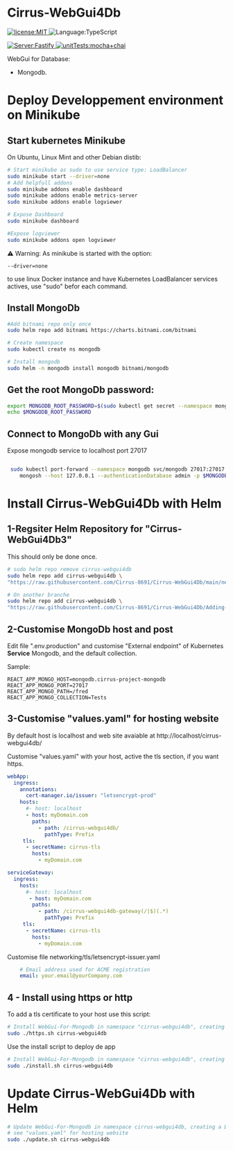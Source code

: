 # Cirrus-WebGui4Db
<p>
  <a href="./LICENSE">
      <img
        alt="license:MIT"
        src="https://img.shields.io/badge/License-MIT-blue"
      />
  </a>
  <img
      alt="Language:TypeScript"
      src="https://img.shields.io/badge/Language-TypeScript-purple"
  />
</p>
<p>
  <a href="https://www.fastify.io/">
    <img
        alt="Server:Fastify"
        src="https://img.shields.io/badge/Server-Fastify-45d298"
    />
  </a>
  <a href="https://mochajs.org/">
    <img
        alt="unitTests:mocha+chai"
        src="https://img.shields.io/badge/Unit_Tests-Chai_Mocha-aa4720"
    />
  </a>
</p>

WebGui for Database: 

- Mongodb.

# Deploy Developpement environment on Minikube

## Start kubernetes Minikube
On Ubuntu, Linux Mint and other Debian distib:

```bash
# Start minikube as sudo to use service type: LoadBalancer
sudo minikube start --driver=none
# Add helpfull addons
sudo minikube addons enable dashboard
sudo minikube addons enable metrics-server
sudo minikube addons enable logviewer

# Expose Dashboard
sudo minikube dashboard

#Expose logviewer
sudo minikube addons open logviewer

```

⚠️ Warning: As minikube is started with the option: 
```
--driver=none
```
to use linux Docker instance and have Kubernetes LoadBalancer services actives, use "sudo" befor each command.


## Install MongoDb
```bash
#Add bitnami repo only once
sudo helm repo add bitnami https://charts.bitnami.com/bitnami 

# Create namespace
sudo kubectl create ns mongodb

# Install mongodb
sudo helm -n mongodb install mongodb bitnami/mongodb 

```

## Get the root MongoDb password:
```bash
export MONGODB_ROOT_PASSWORD=$(sudo kubectl get secret --namespace mongodb mongodb -o jsonpath="{.data.mongodb-root-password}" | base64 -d)
echo $MONGODB_ROOT_PASSWORD

 ```

## Connect to MongoDb with any Gui

Expose mongodb service to localhost port 27017

```bash

 sudo kubectl port-forward --namespace mongodb svc/mongodb 27017:27017 &
    mongosh --host 127.0.0.1 --authenticationDatabase admin -p $MONGODB_ROOT_PASSWORD

```

# Install Cirrus-WebGui4Db with Helm

## 1-Regsiter Helm Repository for "Cirrus-WebGui4Db3"
This should only be done once.
```bash
# sudo helm repo remove cirrus-webgui4db
sudo helm repo add cirrus-webgui4db \
"https://raw.githubusercontent.com/Cirrus-8691/Cirrus-WebGui4Db/main/networking/repository"

# On another branche
sudo helm repo add cirrus-webgui4db \
"https://raw.githubusercontent.com/Cirrus-8691/Cirrus-WebGui4Db/Adding-PostgreSQL/networking/repository"

```

## 2-Customise MongoDb host and post
Edit file ".env.production" and customise "External endpoint" of Kubernetes **Service** Mongodb, and the default collection.

Sample:
```
REACT_APP_MONGO_HOST=mongodb.cirrus-project-mongodb
REACT_APP_MONGO_PORT=27017
REACT_APP_MONGO_PATH=/fred
REACT_APP_MONGO_COLLECTION=Tests
```

## 3-Customise "values.yaml" for hosting website
By default host is localhost and web site avaiable at http://localhost/cirrus-webgui4db/

Customise "values.yaml" with your host, active the tls section, if you want https.

```yaml
webApp:
  ingress:
    annotations:
      cert-manager.io/issuer: "letsencrypt-prod"
    hosts:
      #- host: localhost
      - host: myDomain.com
        paths:
          - path: /cirrus-webgui4db/
            pathType: Prefix
     tls:
      - secretName: cirrus-tls
        hosts:
          - myDomain.com

serviceGateway:
  ingress:
    hosts:
      #- host: localhost
       - host: myDomain.com
        paths:
          - path: /cirrus-webgui4db-gateway(/|$)(.*)
            pathType: Prefix
     tls:
      - secretName: cirrus-tls
        hosts:
          - myDomain.com
```

Customise file networking/tls/letsencrypt-issuer.yaml
```yaml
    # Email address used for ACME registration
    email: your.email@yourCompany.com
```

## 4 - Install using https or http
To add a tls certificate to your host use this script:

```bash
# Install WebGui-For-Mongodb in namespace "cirrus-webgui4db", creating a Docker image on the fly.
sudo ./https.sh cirrus-webgui4db
```

Use the install script to deploy de app

```bash
# Install WebGui-For-Mongodb in namespace "cirrus-webgui4db", creating a Docker image on the fly.
sudo ./install.sh cirrus-webgui4db

```

# Update Cirrus-WebGui4Db with Helm

```bash
# Update WebGui-For-Mongodb in namespace cirrus-webgui4db, creating a Docker image on the fly.
# see "values.yaml" for hosting website
sudo ./update.sh cirrus-webgui4db

```
